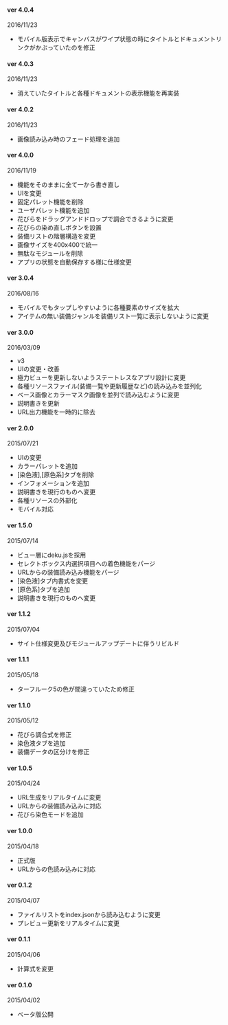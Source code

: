 #### ver 4.0.4

2016/11/23

+ モバイル版表示でキャンバスがワイプ状態の時にタイトルとドキュメントリンクがかぶっていたのを修正

#### ver 4.0.3

2016/11/23

+ 消えていたタイトルと各種ドキュメントの表示機能を再実装

#### ver 4.0.2

2016/11/23

+ 画像読み込み時のフェード処理を追加

#### ver 4.0.0

2016/11/19

+ 機能をそのままに全て一から書き直し
+ UIを変更
+ 固定パレット機能を削除
+ ユーザパレット機能を追加
+ 花びらをドラッグアンドドロップで調合できるように変更
+ 花びらの染め直しボタンを設置
+ 装備リストの階層構造を変更
+ 画像サイズを400x400で統一
+ 無駄なモジュールを削除
+ アプリの状態を自動保存する様に仕様変更

#### ver 3.0.4

2016/08/16

+ モバイルでもタップしやすいように各種要素のサイズを拡大
+ アイテムの無い装備ジャンルを装備リスト一覧に表示しないように変更

#### ver 3.0.0

2016/03/09

+ v3
+ UIの変更・改善
+ 極力ビューを更新しないようステートレスなアプリ設計に変更
+ 各種リソースファイル(装備一覧や更新履歴など)の読み込みを並列化
+ ベース画像とカラーマスク画像を並列で読み込むように変更
+ 説明書きを更新
+ URL出力機能を一時的に除去

#### ver 2.0.0

2015/07/21

+ UIの変更
+ カラーパレットを追加
+ [染色液],[原色系]タブを削除
+ インフォメーションを追加
+ 説明書きを現行のものへ変更
+ 各種リソースの外部化
+ モバイル対応

#### ver 1.5.0

2015/07/14

+ ビュー層にdeku.jsを採用
+ セレクトボックス内選択項目への着色機能をパージ
+ URLからの装備読み込み機能をパージ
+ [染色液]タブ内書式を変更
+ [原色系]タブを追加
+ 説明書きを現行のものへ変更

#### ver 1.1.2

2015/07/04

+ サイト仕様変更及びモジュールアップデートに伴うリビルド

#### ver 1.1.1

2015/05/18

+ ターフルーク5の色が間違っていたため修正

#### ver 1.1.0

2015/05/12

+ 花びら調合式を修正
+ 染色液タブを追加
+ 装備データの区分けを修正

#### ver 1.0.5

2015/04/24

+ URL生成をリアルタイムに変更
+ URLからの装備読み込みに対応
+ 花びら染色モードを追加

#### ver 1.0.0

2015/04/18

+ 正式版
+ URLからの色読み込みに対応

#### ver 0.1.2

2015/04/07

+ ファイルリストをindex.jsonから読み込むように変更
+ プレビュー更新をリアルタイムに変更

#### ver 0.1.1

2015/04/06

+ 計算式を変更

#### ver 0.1.0

2015/04/02

+ ベータ版公開

